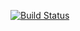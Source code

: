 [![Build Status](https://travis-ci.org/1knowledge1/lab07.svg?branch=master)](https://travis-ci.org/1knowledge1/lab07)

